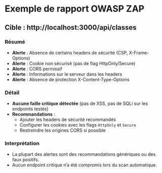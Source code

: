 # Exemple de rapport OWASP ZAP

## Cible : http://localhost:3000/api/classes

### Résumé
- **Alerte** : Absence de certains headers de sécurité (CSP, X-Frame-Options)
- **Alerte** : Cookie non sécurisé (pas de flag HttpOnly/Secure)
- **Alerte** : CORS permissif
- **Alerte** : Informations sur le serveur dans les headers
- **Alerte** : Absence de protection X-Content-Type-Options

### Détail
- **Aucune faille critique détectée** (pas de XSS, pas de SQLi sur les endpoints testés)
- **Recommandations** :
  - Ajouter les headers de sécurité recommandés
  - Configurer les cookies avec les flags `HttpOnly` et `Secure`
  - Restreindre les origines CORS si possible

### Interprétation
- La plupart des alertes sont des recommandations génériques ou des faux positifs.
- Aucun endpoint critique n’a été compromis lors du scan automatique.
